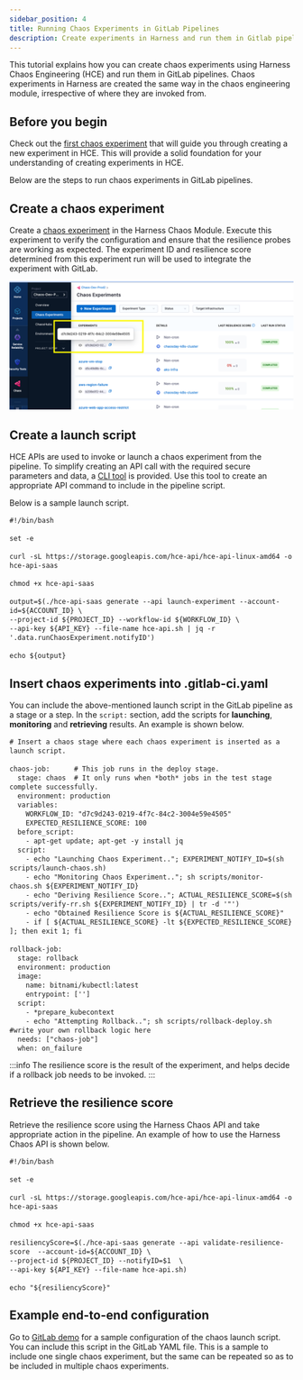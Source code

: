 ```yaml
---
sidebar_position: 4
title: Running Chaos Experiments in GitLab Pipelines
description: Create experiments in Harness and run them in Gitlab pipelines
---
```


This tutorial explains how you can create chaos experiments using Harness Chaos Engineering (HCE) and run them in GitLab pipelines. Chaos experiments in Harness are created the same way in the chaos engineering module, irrespective of where they are invoked from. 

## Before you begin
Check out the [first chaos experiment](https://developer.harness.io/tutorials/chaos-experiments/first-chaos-engineering) that will guide you through creating a new experiment in HCE. This will provide a solid foundation for your understanding of creating experiments in HCE. 

Below are the steps to run chaos experiments in GitLab pipelines.

## Create a chaos experiment

Create a [chaos experiment](https://developer.harness.io/tutorials/chaos-experiments/first-chaos-engineering) in the Harness Chaos Module. Execute this experiment to verify the configuration and ensure that the resilience probes are working as expected. The experiment ID and resilience score determined from this experiment run will be used to integrate the experiment with GitLab.

![chaos experiment with ID and resilience score](static/gitlab/chaos-experiments-with-id.png)

## Create a launch script

HCE APIs are used to invoke or launch a chaos experiment from the pipeline. To simplify creating an API call with the required secure parameters and data, a [CLI tool](https://storage.googleapis.com/hce-api/hce-api-linux-amd64) is provided. Use this tool to create an appropriate API command to include in the pipeline script.

Below is a sample launch script.
```
#!/bin/bash

set -e

curl -sL https://storage.googleapis.com/hce-api/hce-api-linux-amd64 -o hce-api-saas

chmod +x hce-api-saas

output=$(./hce-api-saas generate --api launch-experiment --account-id=${ACCOUNT_ID} \
--project-id ${PROJECT_ID} --workflow-id ${WORKFLOW_ID} \
--api-key ${API_KEY} --file-name hce-api.sh | jq -r '.data.runChaosExperiment.notifyID')

echo ${output}
```

## Insert chaos experiments into .gitlab-ci.yaml
You can include the above-mentioned launch script in the GitLab pipeline as a stage or a step. In the `script:` section, add the scripts for **launching**, **monitoring** and **retrieving** results. An example is shown below.

```
# Insert a chaos stage where each chaos experiment is inserted as a launch script. 

chaos-job:      # This job runs in the deploy stage.
  stage: chaos  # It only runs when *both* jobs in the test stage complete successfully.
  environment: production
  variables:
    WORKFLOW_ID: "d7c9d243-0219-4f7c-84c2-3004e59e4505"
    EXPECTED_RESILIENCE_SCORE: 100
  before_script: 
    - apt-get update; apt-get -y install jq
  script:
    - echo "Launching Chaos Experiment.."; EXPERIMENT_NOTIFY_ID=$(sh scripts/launch-chaos.sh)
    - echo "Monitoring Chaos Experiment.."; sh scripts/monitor-chaos.sh ${EXPERIMENT_NOTIFY_ID}
    - echo "Deriving Resilience Score.."; ACTUAL_RESILIENCE_SCORE=$(sh scripts/verify-rr.sh ${EXPERIMENT_NOTIFY_ID} | tr -d '"')
    - echo "Obtained Resilience Score is ${ACTUAL_RESILIENCE_SCORE}" 
    - if [ ${ACTUAL_RESILIENCE_SCORE} -lt ${EXPECTED_RESILIENCE_SCORE} ]; then exit 1; fi

rollback-job:
  stage: rollback
  environment: production
  image: 
    name: bitnami/kubectl:latest
    entrypoint: ['']
  script: 
    - *prepare_kubecontext
    - echo "Attempting Rollback.."; sh scripts/rollback-deploy.sh  #write your own rollback logic here
  needs: ["chaos-job"]
  when: on_failure
```

:::info
The resilience score is the result of the experiment, and helps decide if a rollback job needs to be invoked.
:::

## Retrieve the resilience score
Retrieve the resilience score using the Harness Chaos API and take appropriate action in the pipeline. An example of how to use the Harness Chaos API is shown below.

```
#!/bin/bash

set -e 

curl -sL https://storage.googleapis.com/hce-api/hce-api-linux-amd64 -o hce-api-saas

chmod +x hce-api-saas

resiliencyScore=$(./hce-api-saas generate --api validate-resilience-score  --account-id=${ACCOUNT_ID} \
--project-id ${PROJECT_ID} --notifyID=$1  \
--api-key ${API_KEY} --file-name hce-api.sh)

echo "${resiliencyScore}"
```

## Example end-to-end configuration

Go to [GitLab demo](https://gitlab.com/ksatchit/hce-gitlab-integration-demo) for a sample configuration of the chaos launch script. You can include this script in the GitLab YAML file. 
This is a sample to include one single chaos experiment, but the same can be repeated so as to be included in multiple chaos experiments. 

